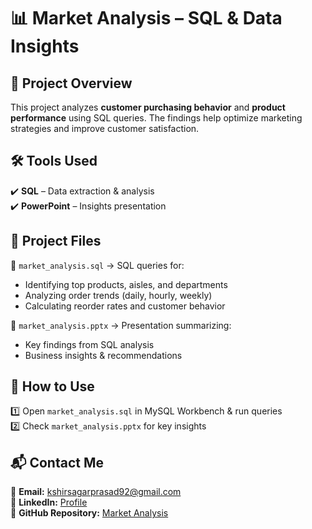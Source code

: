 # 📊 Market Analysis – SQL & Data Insights  

## 📌 Project Overview  
This project analyzes **customer purchasing behavior** and **product performance** using SQL queries. The findings help optimize marketing strategies and improve customer satisfaction.  

## 🛠️ Tools Used  
✔️ **SQL** – Data extraction & analysis  
✔️ **PowerPoint** – Insights presentation  

## 📂 Project Files  
📄 `market_analysis.sql` → SQL queries for:  
   - Identifying top products, aisles, and departments  
   - Analyzing order trends (daily, hourly, weekly)  
   - Calculating reorder rates and customer behavior  

📢 `market_analysis.pptx` → Presentation summarizing:  
   - Key findings from SQL analysis  
   - Business insights & recommendations  

## 🚀 How to Use  
1️⃣ Open `market_analysis.sql` in MySQL Workbench & run queries  
2️⃣ Check `market_analysis.pptx` for key insights  

## 📬 Contact Me  
📧 **Email:** kshirsagarprasad92@gmail.com  
🔗 **LinkedIn:** [Profile](https://www.linkedin.com/in/kshirsagarprasad92)  
🔗 **GitHub Repository:** [Market Analysis](https://github.com/YOUR-USERNAME/Market_Analysis)  
 
